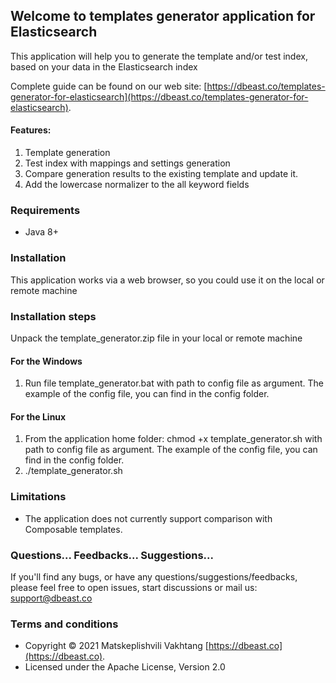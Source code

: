 ## Welcome to templates generator application for Elasticsearch
This application will help you to generate the template and/or test index, based on your data in the Elasticsearch index

Complete guide can be found on our web site: [https://dbeast.co/templates-generator-for-elasticsearch](https://dbeast.co/templates-generator-for-elasticsearch).

#### Features:
1. Template generation
2. Test index with mappings and settings generation 
3. Compare generation results to the existing template and update it. 
5. Add the lowercase normalizer to the all keyword fields

### Requirements
- Java 8+

### Installation
This application works via a web browser, so you could use it on the local or remote machine

### Installation steps
Unpack the template_generator.zip file in your local or remote machine

#### For the Windows
1. Run file template_generator.bat with path to config file as argument. The example of the config file, you can find in the config folder.  

#### For the Linux

1. From the application home folder:
   chmod +x template_generator.sh with path to config file as argument. The example of the config file, you can find in the config folder.
2. ./template_generator.sh

### Limitations
- The application does not currently support comparison with Composable templates.

### Questions... Feedbacks... Suggestions...
If you'll find any bugs, or have any questions/suggestions/feedbacks, please feel free to open issues, start discussions or mail us: support@dbeast.co 

### Terms and conditions
- Copyright © 2021 Matskeplishvili Vakhtang  [https://dbeast.co](https://dbeast.co).
- Licensed under the Apache License, Version 2.0

